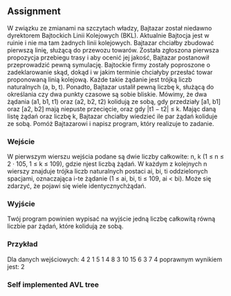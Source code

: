 
## Assignment

W związku ze zmianami na szczytach władzy, Bajtazar został niedawno dyrektorem Bajtockich Linii Kolejowych (BKL). Aktualnie Bajtocja jest w ruinie i nie ma tam żadnych linii kolejowych. Bajtazar chciałby
zbudować pierwszą linię, służącą do przewozu towarów. Została zgłoszona pierwsza propozycja przebiegu trasy
i aby ocenić jej jakość, Bajtazar postanowił przeprowadzić pewną symulację. Bajtockie firmy zostały poproszone o zadeklarowanie skąd, dokąd i w jakim terminie chciałyby przesłać towar proponowaną linią kolejową.
Każde takie żądanie jest trójką liczb naturalnych (a, b, t). Ponadto, Bajtazar ustalił pewną liczbę k, służącą
do określania czy dwa punkty czasowe są sobie bliskie. Mówimy, że dwa żądania (a1, b1, t1) oraz (a2, b2, t2)
kolidują ze sobą, gdy przedziały [a1, b1] oraz [a2, b2] mają niepuste przecięcie, oraz gdy |t1 − t2| ≤ k.
Mając daną listę żądań oraz liczbę k, Bajtazar chciałby wiedzieć ile par żądań koliduje ze sobą. Pomóż
Bajtazarowi i napisz program, który realizuje to zadanie.

### Wejście
W pierwszym wierszu wejścia podane są dwie liczby całkowite: n, k (1 ≤ n ≤ 2 · 105, 1 ≤ k ≤ 109), gdzie njest liczbą żądań.
W każdym z kolejnych n wierszy znajduje trójka liczb naturalnych postaci ai, bi, ti oddzielonych spacjami,
oznaczająca i-te żądanie (1 ≤ ai, bi, ti ≤ 109, ai < bi). Może się zdarzyć, że pojawi się wiele identycznychżądań.
### Wyjście
Twój program powinien wypisać na wyjście jedną liczbę całkowitą równą liczbie par żądań, które kolidują ze
sobą.
### Przykład
Dla danych wejściowych:
4 2
1 5 1
4 8 3
10 15 6
3 7 4
poprawnym wynikiem jest:
2


### Self implemented AVL tree 
